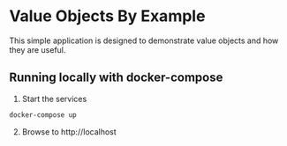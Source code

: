 # Value Objects By Example

This simple application is designed to demonstrate value objects and how they are useful.

## Running locally with docker-compose

1. Start the services
```bash
docker-compose up
```

2. Browse to http://localhost
